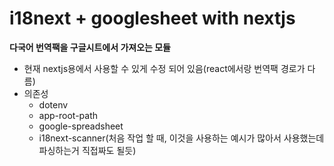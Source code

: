 # i18next + googlesheet with nextjs

**다국어 번역팩을 구글시트에서 가져오는 모듈**
- 현재 nextjs용에서 사용할 수 있게 수정 되어 있음(react에서랑 번역팩 경로가 다름)
- 의존성
  - dotenv
  - app-root-path
  - google-spreadsheet
  - i18next-scanner(처음 작업 할 때, 이것을 사용하는 예시가 많아서 사용했는데 파싱하는거 직접짜도 될듯)
